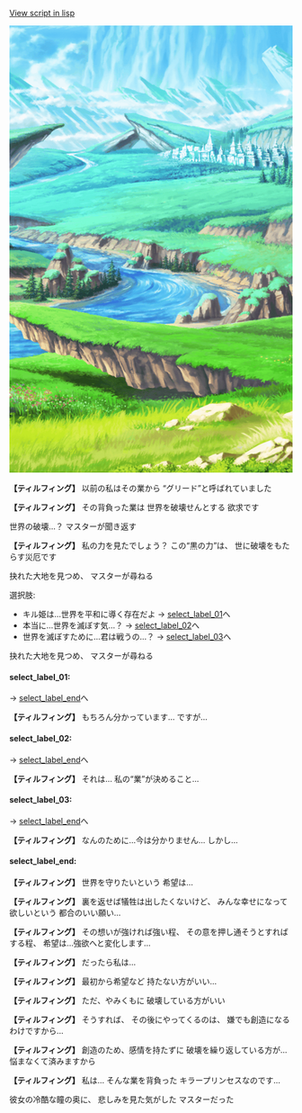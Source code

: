 [View script in lisp](../scripts/10147202.txt)

![plain.png](../images/backgrounds/plain.png)

**【ティルフィング】**
以前の私はその業から
“グリード”と呼ばれていました

**【ティルフィング】**
その背負った業は
世界を破壊せんとする
欲求です

世界の破壊…？
マスターが聞き返す

**【ティルフィング】**
私の力を見たでしょう？
この“黒の力”は、
世に破壊をもたらす災厄です

抉れた大地を見つめ、
マスターが尋ねる

選択肢:
- キル姫は…世界を平和に導く存在だよ → [select_label_01](#select_label_01)へ
- 本当に…世界を滅ぼす気…？ → [select_label_02](#select_label_02)へ
- 世界を滅ぼすために…君は戦うの…？ → [select_label_03](#select_label_03)へ

抉れた大地を見つめ、
マスターが尋ねる

#### select_label_01:
 → [select_label_end](#select_label_end)へ

**【ティルフィング】**
もちろん分かっています…
ですが…

#### select_label_02:
 → [select_label_end](#select_label_end)へ

**【ティルフィング】**
それは…
私の“業”が決めること…

#### select_label_03:
 → [select_label_end](#select_label_end)へ

**【ティルフィング】**
なんのために…今は分かりません…
しかし…

#### select_label_end:

**【ティルフィング】**
世界を守りたいという
希望は…

**【ティルフィング】**
裏を返せば犠牲は出したくないけど、
みんな幸せになって欲しいという
都合のいい願い…

**【ティルフィング】**
その想いが強ければ強い程、
その意を押し通そうとすればする程、
希望は…強欲へと変化します…

**【ティルフィング】**
だったら私は…

**【ティルフィング】**
最初から希望など
持たない方がいい…

**【ティルフィング】**
ただ、やみくもに
破壊している方がいい

**【ティルフィング】**
そうすれば、
その後にやってくるのは、
嫌でも創造になるわけですから…

**【ティルフィング】**
創造のため、感情を持たずに
破壊を繰り返している方が…
悩まなくて済みますから

**【ティルフィング】**
私は…
そんな業を背負った
キラープリンセスなのです…

彼女の冷酷な瞳の奥に、
悲しみを見た気がした
マスターだった
